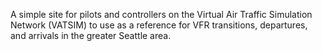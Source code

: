 A simple site for pilots and controllers on the Virtual Air Traffic Simulation Network (VATSIM) to use as a reference for VFR transitions, departures, and arrivals in the greater Seattle area.
